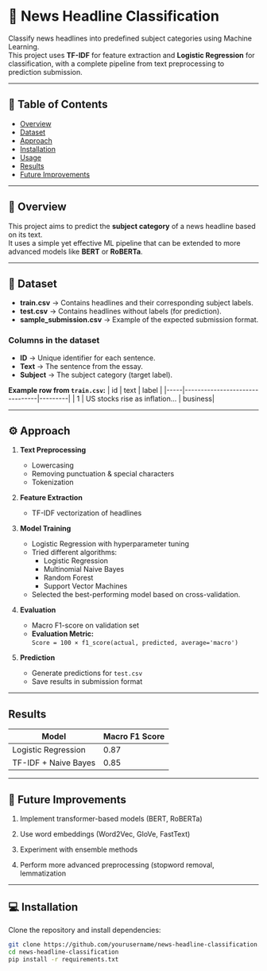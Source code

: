 # 📰 News Headline Classification
 
Classify news headlines into predefined subject categories using Machine Learning.  
This project uses **TF-IDF** for feature extraction and **Logistic Regression** for classification, with a complete pipeline from text preprocessing to prediction submission.
 
---
 
## 📌 Table of Contents
- [Overview](#overview)
- [Dataset](#dataset)
- [Approach](#approach)
- [Installation](#installation)
- [Usage](#usage)
- [Results](#results)
- [Future Improvements](#future-improvements)
 
---
 
## 📖 Overview
This project aims to predict the **subject category** of a news headline based on its text.  
It uses a simple yet effective ML pipeline that can be extended to more advanced models like **BERT** or **RoBERTa**.
 
---
 
## 📂 Dataset
- **train.csv** → Contains headlines and their corresponding subject labels.
- **test.csv** → Contains headlines without labels (for prediction).
- **sample_submission.csv** → Example of the expected submission format.

### **Columns in the dataset**
- **ID** → Unique identifier for each sentence.  
- **Text** → The sentence from the essay.  
- **Subject** → The subject category (target label).
 
 
**Example row from `train.csv`:**
| id  | text                          | label   |
|-----|--------------------------------|---------|
| 1   | US stocks rise as inflation... | business|
 
---
 
## ⚙️ Approach
1. **Text Preprocessing**
   - Lowercasing
   - Removing punctuation & special characters
   - Tokenization
 
2. **Feature Extraction**
   - TF-IDF vectorization of headlines
 
3. **Model Training**
   - Logistic Regression with hyperparameter tuning
   - Tried different algorithms:  
     - Logistic Regression  
     - Multinomial Naive Bayes  
     - Random Forest  
     - Support Vector Machines  
   - Selected the best-performing model based on cross-validation.
 
4. **Evaluation**
   - Macro F1-score on validation set
   - **Evaluation Metric:**  
`Score = 100 × f1_score(actual, predicted, average='macro')`
 
5. **Prediction**
   - Generate predictions for `test.csv`
   - Save results in submission format
 
---
 
## Results

| Model  | Macro F1 Score   |
|-----|--------------------------------|
| Logistic Regression   | 0.87 |
| TF-IDF + Naive Bayes   | 0.85 |

---

## 🔮 Future Improvements
 
1. Implement transformer-based models (BERT, RoBERTa)
 
2. Use word embeddings (Word2Vec, GloVe, FastText)
 
3. Experiment with ensemble methods
 
4. Perform more advanced preprocessing (stopword removal, lemmatization

---
 
## 💻 Installation
Clone the repository and install dependencies:
 
```bash
git clone https://github.com/yourusername/news-headline-classification.git
cd news-headline-classification
pip install -r requirements.txt
